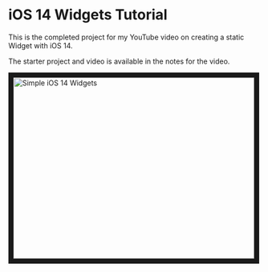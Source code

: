 # iOS 14 Widgets Tutorial

This is the completed project for my YouTube video on creating a static Widget with iOS 14.

The starter project and video is available in the notes for the video.

<a href="http://www.youtube.com/watch?feature=player_embedded&v=NxGZnG8g8_Q
" target="_blank"><img src="http://img.youtube.com/vi/NxGZnG8g8_Q/0.jpg" 
alt="Simple iOS 14 Widgets" width="480" height="360" border="10" /></a>

